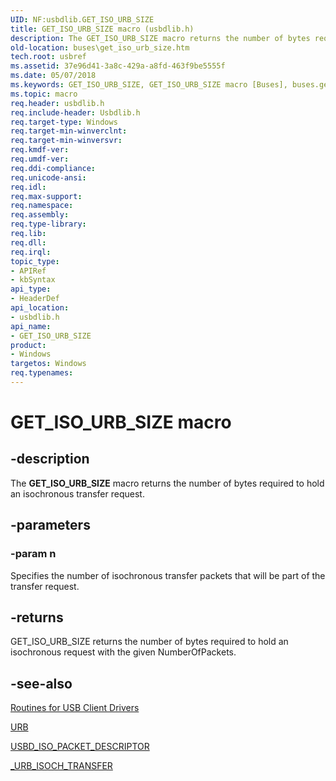 ```yaml
---
UID: NF:usbdlib.GET_ISO_URB_SIZE
title: GET_ISO_URB_SIZE macro (usbdlib.h)
description: The GET_ISO_URB_SIZE macro returns the number of bytes required to hold an isochronous transfer request.
old-location: buses\get_iso_urb_size.htm
tech.root: usbref
ms.assetid: 37e96d41-3a8c-429a-a8fd-463f9be5555f
ms.date: 05/07/2018
ms.keywords: GET_ISO_URB_SIZE, GET_ISO_URB_SIZE macro [Buses], buses.get_iso_urb_size, usbdlib/GET_ISO_URB_SIZE, usbfunc_949a4f14-4bc8-4ba1-821c-f81c6bcec0fa.xml
ms.topic: macro
req.header: usbdlib.h
req.include-header: Usbdlib.h
req.target-type: Windows
req.target-min-winverclnt: 
req.target-min-winversvr: 
req.kmdf-ver: 
req.umdf-ver: 
req.ddi-compliance: 
req.unicode-ansi: 
req.idl: 
req.max-support: 
req.namespace: 
req.assembly: 
req.type-library: 
req.lib: 
req.dll: 
req.irql: 
topic_type:
- APIRef
- kbSyntax
api_type:
- HeaderDef
api_location:
- usbdlib.h
api_name:
- GET_ISO_URB_SIZE
product:
- Windows
targetos: Windows
req.typenames: 
---
```


# GET_ISO_URB_SIZE macro


## -description


The <b>GET_ISO_URB_SIZE</b> macro returns the number of bytes required to hold an isochronous transfer request.


## -parameters




### -param n

<p>Specifies the number of isochronous transfer packets that will be part of the transfer request.</p>



## -returns
GET_ISO_URB_SIZE returns the number of bytes required to hold an isochronous request with the given NumberOfPackets.


## -see-also




<a href="https://docs.microsoft.com/windows/iot-core/learn-about-hardware/hardwarecompatlist">Routines for USB Client Drivers</a>



<a href="https://msdn.microsoft.com/library/windows/hardware/ff538923">URB</a>



<a href="https://msdn.microsoft.com/library/windows/hardware/ff539084">USBD_ISO_PACKET_DESCRIPTOR</a>



<a href="https://msdn.microsoft.com/library/windows/hardware/ff540414">_URB_ISOCH_TRANSFER</a>
 

 

